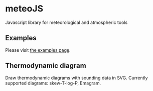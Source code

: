 # meteoJS
Javascript library for meteorological and atmospheric tools

## Examples
Please visit [the examples page](https://chird.github.io/meteoJS/examples/).

## Thermodynamic diagram
Draw thermodynamic diagrams with sounding data in SVG. Currently supported diagrams: skew-T-log-P, Emagram.
